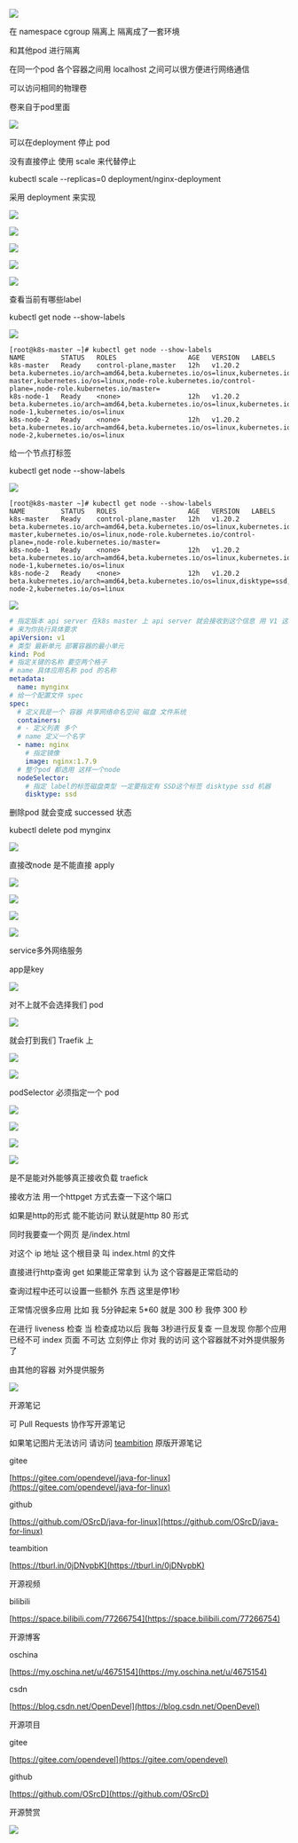 ![](https://tcs.teambition.net/storage/31220101459c1d21bf74057fa90f7fbaa3d2?Signature=eyJhbGciOiJIUzI1NiIsInR5cCI6IkpXVCJ9.eyJBcHBJRCI6IjU5Mzc3MGZmODM5NjMyMDAyZTAzNThmMSIsIl9hcHBJZCI6IjU5Mzc3MGZmODM5NjMyMDAyZTAzNThmMSIsIl9vcmdhbml6YXRpb25JZCI6IiIsImV4cCI6MTYxMzE4MzkxNCwiaWF0IjoxNjEyNTc5MTE0LCJyZXNvdXJjZSI6Ii9zdG9yYWdlLzMxMjIwMTAxNDU5YzFkMjFiZjc0MDU3ZmE5MGY3ZmJhYTNkMiJ9.QyQiJXPglBmw53Q2N7DZOuQoOZBZJydojHGv6YbsJf8&download=image.png "")

在 namespace cgroup 隔离上 隔离成了一套环境



和其他pod 进行隔离

在同一个pod 各个容器之间用 localhost 之间可以很方便进行网络通信



可以访问相同的物理卷

卷来自于pod里面





![](https://tcs.teambition.net/storage/31228ae9a3b202a675004b93428b86d97c45?Signature=eyJhbGciOiJIUzI1NiIsInR5cCI6IkpXVCJ9.eyJBcHBJRCI6IjU5Mzc3MGZmODM5NjMyMDAyZTAzNThmMSIsIl9hcHBJZCI6IjU5Mzc3MGZmODM5NjMyMDAyZTAzNThmMSIsIl9vcmdhbml6YXRpb25JZCI6IiIsImV4cCI6MTYxMzE4MzkxNCwiaWF0IjoxNjEyNTc5MTE0LCJyZXNvdXJjZSI6Ii9zdG9yYWdlLzMxMjI4YWU5YTNiMjAyYTY3NTAwNGI5MzQyOGI4NmQ5N2M0NSJ9.cKuKlPhO4_kyQ1-otIhaTCfFPnLmexqVI3i_WySDUZ8&download=image.png "")



可以在deployment 停止 pod



没有直接停止 使用 scale 来代替停止

kubectl scale --replicas=0 deployment/nginx-deployment

采用 deployment  来实现

![](https://tcs.teambition.net/storage/31227b30da852e75bbc2ed81e86b9d616dd9?Signature=eyJhbGciOiJIUzI1NiIsInR5cCI6IkpXVCJ9.eyJBcHBJRCI6IjU5Mzc3MGZmODM5NjMyMDAyZTAzNThmMSIsIl9hcHBJZCI6IjU5Mzc3MGZmODM5NjMyMDAyZTAzNThmMSIsIl9vcmdhbml6YXRpb25JZCI6IiIsImV4cCI6MTYxMzE4MzkxNCwiaWF0IjoxNjEyNTc5MTE0LCJyZXNvdXJjZSI6Ii9zdG9yYWdlLzMxMjI3YjMwZGE4NTJlNzViYmMyZWQ4MWU4NmI5ZDYxNmRkOSJ9.ko0tTBye5i_m0G_MqIqZ9JAhhZMoo5XEDpHGcl-lwcs&download=image.png "")

![](https://tcs.teambition.net/storage/312206054d447a043213fd5569da8b09fc6c?Signature=eyJhbGciOiJIUzI1NiIsInR5cCI6IkpXVCJ9.eyJBcHBJRCI6IjU5Mzc3MGZmODM5NjMyMDAyZTAzNThmMSIsIl9hcHBJZCI6IjU5Mzc3MGZmODM5NjMyMDAyZTAzNThmMSIsIl9vcmdhbml6YXRpb25JZCI6IiIsImV4cCI6MTYxMzE4MzkxNCwiaWF0IjoxNjEyNTc5MTE0LCJyZXNvdXJjZSI6Ii9zdG9yYWdlLzMxMjIwNjA1NGQ0NDdhMDQzMjEzZmQ1NTY5ZGE4YjA5ZmM2YyJ9.AG7-t2U7UM71BDw3x6jZaQUNl_GcslQi4wLGr_EseAU&download=image.png "")

![](https://tcs.teambition.net/storage/3122c8a70dee21fff32df86f88d4b47234f8?Signature=eyJhbGciOiJIUzI1NiIsInR5cCI6IkpXVCJ9.eyJBcHBJRCI6IjU5Mzc3MGZmODM5NjMyMDAyZTAzNThmMSIsIl9hcHBJZCI6IjU5Mzc3MGZmODM5NjMyMDAyZTAzNThmMSIsIl9vcmdhbml6YXRpb25JZCI6IiIsImV4cCI6MTYxMzE4MzkxNCwiaWF0IjoxNjEyNTc5MTE0LCJyZXNvdXJjZSI6Ii9zdG9yYWdlLzMxMjJjOGE3MGRlZTIxZmZmMzJkZjg2Zjg4ZDRiNDcyMzRmOCJ9.PCf1so7ERvYXBubwqaWH_gT-Wg1ArVN2iOQuBl9wA5U&download=image.png "")



![](https://tcs.teambition.net/storage/312206e7b614617747337e39cc7c91b7c463?Signature=eyJhbGciOiJIUzI1NiIsInR5cCI6IkpXVCJ9.eyJBcHBJRCI6IjU5Mzc3MGZmODM5NjMyMDAyZTAzNThmMSIsIl9hcHBJZCI6IjU5Mzc3MGZmODM5NjMyMDAyZTAzNThmMSIsIl9vcmdhbml6YXRpb25JZCI6IjVmNTQ2ZDkyODI1NWU3ZjU1MzkxZmUwOSIsImV4cCI6MTYxMzE4Mzk1MiwiaWF0IjoxNjEyNTc5MTUyLCJyZXNvdXJjZSI6Ii9zdG9yYWdlLzMxMjIwNmU3YjYxNDYxNzc0NzMzN2UzOWNjN2M5MWI3YzQ2MyJ9.Wmo9FCqUepNiOvbQNof0r2fwksY70ktBIJy4tXEqtAI&download=image.png "")

![](https://tcs.teambition.net/storage/3122dfcd2b9f8179717ffebe4a56dc513609?Signature=eyJhbGciOiJIUzI1NiIsInR5cCI6IkpXVCJ9.eyJBcHBJRCI6IjU5Mzc3MGZmODM5NjMyMDAyZTAzNThmMSIsIl9hcHBJZCI6IjU5Mzc3MGZmODM5NjMyMDAyZTAzNThmMSIsIl9vcmdhbml6YXRpb25JZCI6IjVmNTQ2ZDkyODI1NWU3ZjU1MzkxZmUwOSIsImV4cCI6MTYxMzE4NTU0MSwiaWF0IjoxNjEyNTgwNzQxLCJyZXNvdXJjZSI6Ii9zdG9yYWdlLzMxMjJkZmNkMmI5ZjgxNzk3MTdmZmViZTRhNTZkYzUxMzYwOSJ9.FRambzxpCy4S4EAzUXcIEfOjjgSKTwrd9odERB2PnHY&download=image.png "")

查看当前有哪些label

kubectl get node --show-labels

![](https://tcs.teambition.net/storage/3122fe05600a13b6f2bca4af9ecb43db11cd?Signature=eyJhbGciOiJIUzI1NiIsInR5cCI6IkpXVCJ9.eyJBcHBJRCI6IjU5Mzc3MGZmODM5NjMyMDAyZTAzNThmMSIsIl9hcHBJZCI6IjU5Mzc3MGZmODM5NjMyMDAyZTAzNThmMSIsIl9vcmdhbml6YXRpb25JZCI6IjVmNTQ2ZDkyODI1NWU3ZjU1MzkxZmUwOSIsImV4cCI6MTYxMzE4NTY4NywiaWF0IjoxNjEyNTgwODg3LCJyZXNvdXJjZSI6Ii9zdG9yYWdlLzMxMjJmZTA1NjAwYTEzYjZmMmJjYTRhZjllY2I0M2RiMTFjZCJ9.ZJiDY-21RYUli8QZIr96Wi0woBR2XaQBjGtlTlzTRPk&download=image.png "")

```text
[root@k8s-master ~]# kubectl get node --show-labels
NAME         STATUS   ROLES                  AGE   VERSION   LABELS
k8s-master   Ready    control-plane,master   12h   v1.20.2   beta.kubernetes.io/arch=amd64,beta.kubernetes.io/os=linux,kubernetes.io/arch=amd64,kubernetes.io/hostname=k8s-master,kubernetes.io/os=linux,node-role.kubernetes.io/control-plane=,node-role.kubernetes.io/master=
k8s-node-1   Ready    <none>                 12h   v1.20.2   beta.kubernetes.io/arch=amd64,beta.kubernetes.io/os=linux,kubernetes.io/arch=amd64,kubernetes.io/hostname=k8s-node-1,kubernetes.io/os=linux
k8s-node-2   Ready    <none>                 12h   v1.20.2   beta.kubernetes.io/arch=amd64,beta.kubernetes.io/os=linux,kubernetes.io/arch=amd64,kubernetes.io/hostname=k8s-node-2,kubernetes.io/os=linux

```

给一个节点打标签

kubectl get node --show-labels



![](https://tcs.teambition.net/storage/31223a7f6b37f4c0d1ed4c49dc584d70115a?Signature=eyJhbGciOiJIUzI1NiIsInR5cCI6IkpXVCJ9.eyJBcHBJRCI6IjU5Mzc3MGZmODM5NjMyMDAyZTAzNThmMSIsIl9hcHBJZCI6IjU5Mzc3MGZmODM5NjMyMDAyZTAzNThmMSIsIl9vcmdhbml6YXRpb25JZCI6IjVmNTQ2ZDkyODI1NWU3ZjU1MzkxZmUwOSIsImV4cCI6MTYxMzE4NTkwMiwiaWF0IjoxNjEyNTgxMTAyLCJyZXNvdXJjZSI6Ii9zdG9yYWdlLzMxMjIzYTdmNmIzN2Y0YzBkMWVkNGM0OWRjNTg0ZDcwMTE1YSJ9.LMnI3lGvSa5C7JK1B2vifW0T3LDxXYNB_5ijbqSW70g&download=image.png "")

```text
[root@k8s-master ~]# kubectl get node --show-labels
NAME         STATUS   ROLES                  AGE   VERSION   LABELS
k8s-master   Ready    control-plane,master   12h   v1.20.2   beta.kubernetes.io/arch=amd64,beta.kubernetes.io/os=linux,kubernetes.io/arch=amd64,kubernetes.io/hostname=k8s-master,kubernetes.io/os=linux,node-role.kubernetes.io/control-plane=,node-role.kubernetes.io/master=
k8s-node-1   Ready    <none>                 12h   v1.20.2   beta.kubernetes.io/arch=amd64,beta.kubernetes.io/os=linux,kubernetes.io/arch=amd64,kubernetes.io/hostname=k8s-node-1,kubernetes.io/os=linux
k8s-node-2   Ready    <none>                 12h   v1.20.2   beta.kubernetes.io/arch=amd64,beta.kubernetes.io/os=linux,disktype=ssd,kubernetes.io/arch=amd64,kubernetes.io/hostname=k8s-node-2,kubernetes.io/os=linux

```

![](https://tcs.teambition.net/storage/3122d6527cf3e29b9141bb4441b7ea75f63a?Signature=eyJhbGciOiJIUzI1NiIsInR5cCI6IkpXVCJ9.eyJBcHBJRCI6IjU5Mzc3MGZmODM5NjMyMDAyZTAzNThmMSIsIl9hcHBJZCI6IjU5Mzc3MGZmODM5NjMyMDAyZTAzNThmMSIsIl9vcmdhbml6YXRpb25JZCI6IjVmNTQ2ZDkyODI1NWU3ZjU1MzkxZmUwOSIsImV4cCI6MTYxMzE4NjI0OCwiaWF0IjoxNjEyNTgxNDQ4LCJyZXNvdXJjZSI6Ii9zdG9yYWdlLzMxMjJkNjUyN2NmM2UyOWI5MTQxYmI0NDQxYjdlYTc1ZjYzYSJ9.gngINmpp_oDqqtsnt_XNBIkhkeT2xFceaJsmqfojY3M&download=image.png "")

```yaml
# 指定版本 api server 在k8s master 上 api server 就会接收到这个信息 用 V1 这样 api 引擎 
# 来为你执行具体要求
apiVersion: v1
# 类型 最新单元 部署容器的最小单元
kind: Pod
# 指定关键的名称 要空两个格子
# name 具体应用名称 pod 的名称 
metadata:
  name: mynginx
# 给一个配置文件 spec
spec:
  # 定义我是一个 容器 共享网络命名空间 磁盘 文件系统
  containers:
  # - 定义列表 多个
  # name 定义一个名字 
  - name: nginx
    # 指定镜像
    image: nginx:1.7.9
  # 整个pod 都选用 这样一个node 
  nodeSelector:
    # 指定 label的标签磁盘类型 一定要指定有 SSD这个标签 disktype ssd 机器
    disktype: ssd

```

删除pod 就会变成 successed 状态

kubectl delete pod mynginx

![](https://tcs.teambition.net/storage/3122ab7dbbbef33299668d6e591b91edc425?Signature=eyJhbGciOiJIUzI1NiIsInR5cCI6IkpXVCJ9.eyJBcHBJRCI6IjU5Mzc3MGZmODM5NjMyMDAyZTAzNThmMSIsIl9hcHBJZCI6IjU5Mzc3MGZmODM5NjMyMDAyZTAzNThmMSIsIl9vcmdhbml6YXRpb25JZCI6IjVmNTQ2ZDkyODI1NWU3ZjU1MzkxZmUwOSIsImV4cCI6MTYxMzE4NjQyMiwiaWF0IjoxNjEyNTgxNjIyLCJyZXNvdXJjZSI6Ii9zdG9yYWdlLzMxMjJhYjdkYmJiZWYzMzI5OTY2OGQ2ZTU5MWI5MWVkYzQyNSJ9._j7siONAMBCDaw8mtz0RpC8V4bhQo-dLvRMILaMzduA&download=image.png "")

直接改node 是不能直接 apply

![](https://tcs.teambition.net/storage/3122e9ad3d03fd0ce830cdcc392d8ab13cf8?Signature=eyJhbGciOiJIUzI1NiIsInR5cCI6IkpXVCJ9.eyJBcHBJRCI6IjU5Mzc3MGZmODM5NjMyMDAyZTAzNThmMSIsIl9hcHBJZCI6IjU5Mzc3MGZmODM5NjMyMDAyZTAzNThmMSIsIl9vcmdhbml6YXRpb25JZCI6IjVmNTQ2ZDkyODI1NWU3ZjU1MzkxZmUwOSIsImV4cCI6MTYxMzE4NjUxMiwiaWF0IjoxNjEyNTgxNzEyLCJyZXNvdXJjZSI6Ii9zdG9yYWdlLzMxMjJlOWFkM2QwM2ZkMGNlODMwY2RjYzM5MmQ4YWIxM2NmOCJ9.X9wt-odUf4KZ3hZWaUl25oaSWqaxv0JNjWtgDQMIzww&download=image.png "")

![](https://tcs.teambition.net/storage/3122072027390b972f3ae2bb09ecb7be6d37?Signature=eyJhbGciOiJIUzI1NiIsInR5cCI6IkpXVCJ9.eyJBcHBJRCI6IjU5Mzc3MGZmODM5NjMyMDAyZTAzNThmMSIsIl9hcHBJZCI6IjU5Mzc3MGZmODM5NjMyMDAyZTAzNThmMSIsIl9vcmdhbml6YXRpb25JZCI6IjVmNTQ2ZDkyODI1NWU3ZjU1MzkxZmUwOSIsImV4cCI6MTYxMzE4NjUzNywiaWF0IjoxNjEyNTgxNzM3LCJyZXNvdXJjZSI6Ii9zdG9yYWdlLzMxMjIwNzIwMjczOTBiOTcyZjNhZTJiYjA5ZWNiN2JlNmQzNyJ9.KZXSExbDxM2nUdnY1FzJnjn5m1TRmWf-ppFbsGaCMJg&download=image.png "")

![](https://tcs.teambition.net/storage/31222b4f191746b23fd41ae22157ef1c9b9d?Signature=eyJhbGciOiJIUzI1NiIsInR5cCI6IkpXVCJ9.eyJBcHBJRCI6IjU5Mzc3MGZmODM5NjMyMDAyZTAzNThmMSIsIl9hcHBJZCI6IjU5Mzc3MGZmODM5NjMyMDAyZTAzNThmMSIsIl9vcmdhbml6YXRpb25JZCI6IjVmNTQ2ZDkyODI1NWU3ZjU1MzkxZmUwOSIsImV4cCI6MTYxMzE4NzQ2MywiaWF0IjoxNjEyNTgyNjYzLCJyZXNvdXJjZSI6Ii9zdG9yYWdlLzMxMjIyYjRmMTkxNzQ2YjIzZmQ0MWFlMjIxNTdlZjFjOWI5ZCJ9.YcbWig3sElqXTauG4VWLxAUwbMvdjr-GCYyOOvRHKTM&download=image.png "")

![](https://tcs.teambition.net/storage/312222b2e4ffff1324d7e62d9c438b2bebac?Signature=eyJhbGciOiJIUzI1NiIsInR5cCI6IkpXVCJ9.eyJBcHBJRCI6IjU5Mzc3MGZmODM5NjMyMDAyZTAzNThmMSIsIl9hcHBJZCI6IjU5Mzc3MGZmODM5NjMyMDAyZTAzNThmMSIsIl9vcmdhbml6YXRpb25JZCI6IjVmNTQ2ZDkyODI1NWU3ZjU1MzkxZmUwOSIsImV4cCI6MTYxMzE4NzUxNiwiaWF0IjoxNjEyNTgyNzE2LCJyZXNvdXJjZSI6Ii9zdG9yYWdlLzMxMjIyMmIyZTRmZmZmMTMyNGQ3ZTYyZDljNDM4YjJiZWJhYyJ9.7dJWg5Gk_UOR54zOu0JuB09Rre1YzsT9WAI2dEt9avI&download=image.png "")

service多外网络服务

app是key

![](https://tcs.teambition.net/storage/3122acc516073375438ec45d02da83fc973a?Signature=eyJhbGciOiJIUzI1NiIsInR5cCI6IkpXVCJ9.eyJBcHBJRCI6IjU5Mzc3MGZmODM5NjMyMDAyZTAzNThmMSIsIl9hcHBJZCI6IjU5Mzc3MGZmODM5NjMyMDAyZTAzNThmMSIsIl9vcmdhbml6YXRpb25JZCI6IjVmNTQ2ZDkyODI1NWU3ZjU1MzkxZmUwOSIsImV4cCI6MTYxMzE4NzYxNywiaWF0IjoxNjEyNTgyODE3LCJyZXNvdXJjZSI6Ii9zdG9yYWdlLzMxMjJhY2M1MTYwNzMzNzU0MzhlYzQ1ZDAyZGE4M2ZjOTczYSJ9.BOwllXgXBcBqUmHutZVvbslHlWZ99TQlZv_KTOP6XAc&download=image.png "")

对不上就不会选择我们 pod

![](https://tcs.teambition.net/storage/3122b3c0c833fa0c6f8b13d035182a72e157?Signature=eyJhbGciOiJIUzI1NiIsInR5cCI6IkpXVCJ9.eyJBcHBJRCI6IjU5Mzc3MGZmODM5NjMyMDAyZTAzNThmMSIsIl9hcHBJZCI6IjU5Mzc3MGZmODM5NjMyMDAyZTAzNThmMSIsIl9vcmdhbml6YXRpb25JZCI6IjVmNTQ2ZDkyODI1NWU3ZjU1MzkxZmUwOSIsImV4cCI6MTYxMzE4NzY0NCwiaWF0IjoxNjEyNTgyODQ0LCJyZXNvdXJjZSI6Ii9zdG9yYWdlLzMxMjJiM2MwYzgzM2ZhMGM2ZjhiMTNkMDM1MTgyYTcyZTE1NyJ9.uKXZkJQephKR_RrjfqJhA_LNSmorcBfCH-HMJd6AAMA&download=image.png "")

就会打到我们 Traefik 上

![](https://tcs.teambition.net/storage/3122e46e53185f60ea92947b32b4b2db312a?Signature=eyJhbGciOiJIUzI1NiIsInR5cCI6IkpXVCJ9.eyJBcHBJRCI6IjU5Mzc3MGZmODM5NjMyMDAyZTAzNThmMSIsIl9hcHBJZCI6IjU5Mzc3MGZmODM5NjMyMDAyZTAzNThmMSIsIl9vcmdhbml6YXRpb25JZCI6IjVmNTQ2ZDkyODI1NWU3ZjU1MzkxZmUwOSIsImV4cCI6MTYxMzE4NzgxMywiaWF0IjoxNjEyNTgzMDEzLCJyZXNvdXJjZSI6Ii9zdG9yYWdlLzMxMjJlNDZlNTMxODVmNjBlYTkyOTQ3YjMyYjRiMmRiMzEyYSJ9.J8-MnwHx6sJnBRJqMBA13tYq4AJaG7TzDlYGE6kql3U&download=image.png "")

![](https://tcs.teambition.net/storage/312235a832adf508b0f883732c3d256deac8?Signature=eyJhbGciOiJIUzI1NiIsInR5cCI6IkpXVCJ9.eyJBcHBJRCI6IjU5Mzc3MGZmODM5NjMyMDAyZTAzNThmMSIsIl9hcHBJZCI6IjU5Mzc3MGZmODM5NjMyMDAyZTAzNThmMSIsIl9vcmdhbml6YXRpb25JZCI6IjVmNTQ2ZDkyODI1NWU3ZjU1MzkxZmUwOSIsImV4cCI6MTYxMzE4Nzg0NCwiaWF0IjoxNjEyNTgzMDQ0LCJyZXNvdXJjZSI6Ii9zdG9yYWdlLzMxMjIzNWE4MzJhZGY1MDhiMGY4ODM3MzJjM2QyNTZkZWFjOCJ9.jjIVM7r4-aGDEm3jjeA0teIGH50jcw1Wp5QwVegu1-o&download=image.png "")

podSelector 必须指定一个 pod

![](https://tcs.teambition.net/storage/3122497f6008747eaff82f4ab08cd082da0b?Signature=eyJhbGciOiJIUzI1NiIsInR5cCI6IkpXVCJ9.eyJBcHBJRCI6IjU5Mzc3MGZmODM5NjMyMDAyZTAzNThmMSIsIl9hcHBJZCI6IjU5Mzc3MGZmODM5NjMyMDAyZTAzNThmMSIsIl9vcmdhbml6YXRpb25JZCI6IjVmNTQ2ZDkyODI1NWU3ZjU1MzkxZmUwOSIsImV4cCI6MTYxMzE4Nzg5NiwiaWF0IjoxNjEyNTgzMDk2LCJyZXNvdXJjZSI6Ii9zdG9yYWdlLzMxMjI0OTdmNjAwODc0N2VhZmY4MmY0YWIwOGNkMDgyZGEwYiJ9.7cjf92-itvZSDGnA6LfoqNqGX_dWs1uMIuKo1U4-29c&download=image.png "")

![](https://tcs.teambition.net/storage/3122986d78798b95a60112f017903fa7fa5d?Signature=eyJhbGciOiJIUzI1NiIsInR5cCI6IkpXVCJ9.eyJBcHBJRCI6IjU5Mzc3MGZmODM5NjMyMDAyZTAzNThmMSIsIl9hcHBJZCI6IjU5Mzc3MGZmODM5NjMyMDAyZTAzNThmMSIsIl9vcmdhbml6YXRpb25JZCI6IjVmNTQ2ZDkyODI1NWU3ZjU1MzkxZmUwOSIsImV4cCI6MTYxMzE4NzkxMSwiaWF0IjoxNjEyNTgzMTExLCJyZXNvdXJjZSI6Ii9zdG9yYWdlLzMxMjI5ODZkNzg3OThiOTVhNjAxMTJmMDE3OTAzZmE3ZmE1ZCJ9.Nh0Wf_hpd5RIMnRKD162qqEGWZcagkrs7KHd_-nvD1w&download=image.png "")

![](https://tcs.teambition.net/storage/3122daea88e7d89ae9d42357f16fd3e98f44?Signature=eyJhbGciOiJIUzI1NiIsInR5cCI6IkpXVCJ9.eyJBcHBJRCI6IjU5Mzc3MGZmODM5NjMyMDAyZTAzNThmMSIsIl9hcHBJZCI6IjU5Mzc3MGZmODM5NjMyMDAyZTAzNThmMSIsIl9vcmdhbml6YXRpb25JZCI6IjVmNTQ2ZDkyODI1NWU3ZjU1MzkxZmUwOSIsImV4cCI6MTYxMzE4ODAwOSwiaWF0IjoxNjEyNTgzMjA5LCJyZXNvdXJjZSI6Ii9zdG9yYWdlLzMxMjJkYWVhODhlN2Q4OWFlOWQ0MjM1N2YxNmZkM2U5OGY0NCJ9.K1v-bqorVx75kivILa6K8FMEZVxdVTn5wDH0My4egjo&download=image.png "")

![](https://tcs.teambition.net/storage/312216e607cbe5c1945f0c2eb41f184fdc06?Signature=eyJhbGciOiJIUzI1NiIsInR5cCI6IkpXVCJ9.eyJBcHBJRCI6IjU5Mzc3MGZmODM5NjMyMDAyZTAzNThmMSIsIl9hcHBJZCI6IjU5Mzc3MGZmODM5NjMyMDAyZTAzNThmMSIsIl9vcmdhbml6YXRpb25JZCI6IjVmNTQ2ZDkyODI1NWU3ZjU1MzkxZmUwOSIsImV4cCI6MTYxMzE4ODY4OSwiaWF0IjoxNjEyNTgzODg5LCJyZXNvdXJjZSI6Ii9zdG9yYWdlLzMxMjIxNmU2MDdjYmU1YzE5NDVmMGMyZWI0MWYxODRmZGMwNiJ9.x0nxcSLCpU5hRUzj8WhxWaa-LiA52UyuxneftUaUfuI&download=image.png "")

是不是能对外能够真正接收负载 traefick

接收方法 用一个httpget 方式去查一下这个端口 

如果是http的形式 能不能访问 默认就是http 80 形式

同时我要查一个网页 是/index.html

对这个 ip 地址 这个根目录 叫 index.html 的文件

直接进行http查询 get 如果能正常拿到 认为 这个容器是正常启动的

查询过程中还可以设置一些额外 东西 这里是停1秒

正常情况很多应用 比如 我 5分钟起来 5*60 就是  300 秒 我停 300 秒

在进行 liveness 检查 当 检查成功以后 我每 3秒进行反复查 一旦发现 你那个应用 已经不可 index 页面 不可达 立刻停止 你对 我的访问 这个容器就不对外提供服务了

由其他的容器 对外提供服务

![](https://tcs.teambition.net/storage/31224c0a537304ebf6f3e91d94952269581e?Signature=eyJhbGciOiJIUzI1NiIsInR5cCI6IkpXVCJ9.eyJBcHBJRCI6IjU5Mzc3MGZmODM5NjMyMDAyZTAzNThmMSIsIl9hcHBJZCI6IjU5Mzc3MGZmODM5NjMyMDAyZTAzNThmMSIsIl9vcmdhbml6YXRpb25JZCI6IjVmNTQ2ZDkyODI1NWU3ZjU1MzkxZmUwOSIsImV4cCI6MTYxMzE4OTU3NiwiaWF0IjoxNjEyNTg0Nzc2LCJyZXNvdXJjZSI6Ii9zdG9yYWdlLzMxMjI0YzBhNTM3MzA0ZWJmNmYzZTkxZDk0OTUyMjY5NTgxZSJ9.JNMcUP5TvpKrbV3a4pJyFPOdtkiZesH5c6JLtM3i2M0&download=image.png "")



















开源笔记

可 Pull Requests 协作写开源笔记

如果笔记图片无法访问 请访问 [teambition](https://tburl.in/0jDNvpbK) 原版开源笔记

gitee

[https://gitee.com/opendevel/java-for-linux](https://gitee.com/opendevel/java-for-linux)

github

[https://github.com/OSrcD/java-for-linux](https://github.com/OSrcD/java-for-linux)

teambition

[https://tburl.in/0jDNvpbK](https://tburl.in/0jDNvpbK)

开源视频

bilibili

[https://space.bilibili.com/77266754](https://space.bilibili.com/77266754)

开源博客

oschina

[https://my.oschina.net/u/4675154](https://my.oschina.net/u/4675154)

csdn

[https://blog.csdn.net/OpenDevel](https://blog.csdn.net/OpenDevel)

开源项目

gitee

[https://gitee.com/opendevel](https://gitee.com/opendevel)

github

[https://github.com/OSrcD](https://github.com/OSrcD)

开源赞赏

![](https://tcs.teambition.net/storage/3121aed56e96d914e1046f3b498b493ce232?Signature=eyJhbGciOiJIUzI1NiIsInR5cCI6IkpXVCJ9.eyJBcHBJRCI6IjU5Mzc3MGZmODM5NjMyMDAyZTAzNThmMSIsIl9hcHBJZCI6IjU5Mzc3MGZmODM5NjMyMDAyZTAzNThmMSIsIl9vcmdhbml6YXRpb25JZCI6IiIsImV4cCI6MTYxMzE4MzkxNCwiaWF0IjoxNjEyNTc5MTE0LCJyZXNvdXJjZSI6Ii9zdG9yYWdlLzMxMjFhZWQ1NmU5NmQ5MTRlMTA0NmYzYjQ5OGI0OTNjZTIzMiJ9.4UMBBsWcG0Om6C8gwOjLUbj6fywesuWHMWkoo5RuxuY&download=image.png "")

